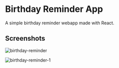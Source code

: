 # Birthday Reminder App

A simple birthday reminder webapp made with React.

## Screenshots

![birthday-reminder](https://user-images.githubusercontent.com/67467659/105073617-f6100400-5a8f-11eb-80a8-6d679bd5387e.png)

![birthday-reminder-1](https://user-images.githubusercontent.com/67467659/105073725-1770f000-5a90-11eb-928f-1d4677768215.png)
